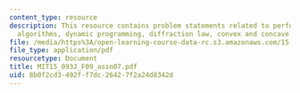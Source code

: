 ```yaml
---
content_type: resource
description: This resource contains problem statements related to performance of different
  algorithms, dynamic programming, diffraction law, convex and concave functions.
file: /media/https%3A/open-learning-course-data-rc.s3.amazonaws.com/15-093j-optimization-methods-fall-2009/8b0f2cd3492ff7dc26427f2a24d8342d_MIT15_093J_F09_assn07.pdf
file_type: application/pdf
resourcetype: Document
title: MIT15_093J_F09_assn07.pdf
uid: 8b0f2cd3-492f-f7dc-2642-7f2a24d8342d
---
```


